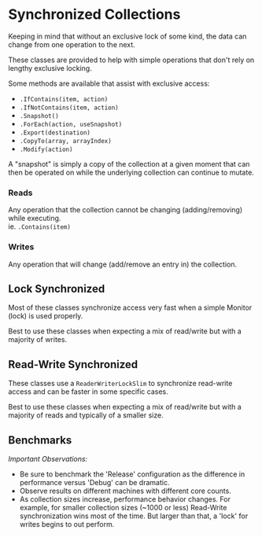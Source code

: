 # Synchronized Collections

Keeping in mind that without an exclusive lock of some kind, the data can change from one operation to the next.

These classes are provided to help with simple operations that don't rely on lengthy exclusive locking.

Some methods are available that assist with exclusive access:

* `.IfContains(item, action)`
* `.IfNotContains(item, action)`
* `.Snapshot()`
* `.ForEach(action, useSnapshot)`
* `.Export(destination)`
* `.CopyTo(array, arrayIndex)`
* `.Modify(action)`

A "snapshot" is simply a copy of the collection at a given moment that can then be operated on while the underlying collection can continue to mutate.

### Reads

Any operation that the collection cannot be changing (adding/removing) while executing.  
ie. ```.Contains(item)```

### Writes

Any operation that will change (add/remove an entry in) the collection.

## Lock Synchronized

Most of these classes synchronize access very fast when a simple Monitor (lock) is used properly.

Best to use these classes when expecting a mix of read/write but with a majority of writes.

## Read-Write Synchronized

These classes use a `ReaderWriterLockSlim` to synchronize read-write access and can be faster in some specific cases.

Best to use these classes when expecting a mix of read/write but with a majority of reads and typically of a smaller size.

## Benchmarks

*Important Observations:*

* Be sure to benchmark the 'Release' configuration as the difference in performance versus 'Debug' can be dramatic.
* Observe results on different machines with different core counts.
* As collection sizes increase, performance behavior changes.  For example, for smaller collection sizes (~1000 or less) Read-Write synchronization wins most of the time.  But larger than that, a 'lock' for writes begins to out perform.
